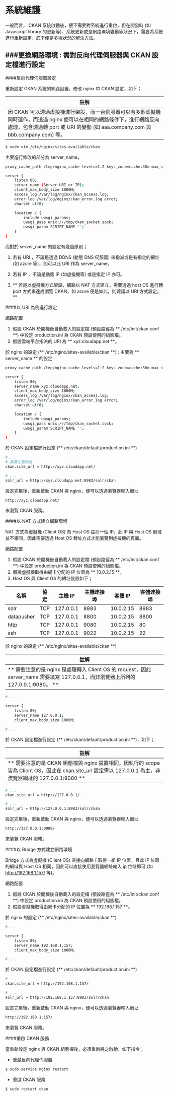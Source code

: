 # 系統維護

<script type="text/javascript" src="../gitbook/app.js"></script>
<script type="text/javascript" src="../js/general.js"></script>

一般而言， CKAN 系統啟動後，便不需要對系統進行重啟，但在開發時 (如 Javascript library 的更新等)、系統更新或是網路環境變動等狀況下，需要將系統進行重新設定，底下便是多種狀況的解決方法。

###更換網路環境 : 需對反向代理伺服器與 CKAN 設定檔進行設定
---

####反向代理伺服器設定

重新設定 CKAN 系統的網路設置，修改 nginx 中 CKAN 設定，如下；

| 註解 |
| -- |
| 因 CKAN 可以透過虛擬機進行架設，而一台伺服器可以有多個虛擬機同時運作，而透過 nginx 便可以在相同的網路條件下，進行網路反向處理，包含透過轉 port 或 URI 的變動 (如 aaa.company.com 與 bbb.company.com) 等。 |

```Bash
$ sudo vim /etc/nginx/sites-available/ckan
```

主要進行修改的部分為 server_name，

```Bash
proxy_cache_path /tmp/nginx_cache levels=1:2 keys_zone=cache:30m max_size=250m;

server {
    listen 80;
    server_name (Server URI or IP);
    client_max_body_size 1000M;
    access_log /var/log/nginx/ckan_access.log;
    error_log /var/log/nginx/ckan_error.log error;
    charset utf8;

    location / {
        include uwsgi_params;
        uwsgi_pass unix:///tmp/ckan_socket.sock;
        uwsgi_param SCRIPT_NAME '';
    }
}
```

而對於 server_name 的設定有幾個原則；

1. 若有 URI ，不論是透過 DDNS (動態 DNS 伺服器) 來指派或是有指定的網址 (如 azure 等)，則可以此 URI 作為 server_name。

2. 若有 IP ，不論是動態 IP (如虛擬機等) 或是指定 IP 亦可。

3. ** 若是以虛擬機方式架設，網路以 NAT 方式建立，需要透過 host OS 進行轉 port 方式來達成瀏覽 CKAN，如 azure 便是如此，則建議以 URI 方式設定。 **

####以 URI 為例進行設定

網路配置

1. 假設 CKAN 於開機後自動載入的設定檔 (預設路徑為 ** /etc/init/ckan.conf **) 中設定 production.ini 為 CKAN 預設使用的組態檔。
2. 假設雲端平台指派的 URI 為 ** xyz.cloudapp.net **。

於 nginx 的設定 (** /etc/nginx/sites-available/ckan **) : 主要為 **  server_name ** 的設定

```Bash
proxy_cache_path /tmp/nginx_cache levels=1:2 keys_zone=cache:30m max_size=250m;

server {
    listen 80;
    server_name xyz.cloudapp.net;
    client_max_body_size 1000M;
    access_log /var/log/nginx/ckan_access.log;
    error_log /var/log/nginx/ckan_error.log error;
    charset utf8;

    location / {
        include uwsgi_params;
        uwsgi_pass unix:///tmp/ckan_socket.sock;
        uwsgi_param SCRIPT_NAME '';
    }
}
```

於 CKAN 設定檔進行設定 (** /etc/ckan/default/production.ini **)

```Bash
# ...
# 需要注意的是
ckan.site_url = http://xyz.cloudapp.net/

# ...
solr_url = http://xyz.cloudapp.net:8983/solr/ckan
```

設定完畢後，重新啟動 CKAN 與 nginx，便可以透過瀏覽器輸入網址

```Html
http://xyz.cloudapp.net/
```

來瀏覽 CKAN 服務。

####以 NAT 方式建立網路環境

NAT 方式為虛擬機 (Client OS) 向 Host OS 註冊一個 IP，此 IP 與 Host OS 網域並不相同，因此需要透過 Host OS 轉址方式才能瀏覽到虛擬機的頁面。

網路配置

1. 假設 CKAN 於開機後自動載入的設定檔 (預設路徑為 ** /etc/init/ckan.conf **) 中設定 production.ini 為 CKAN 預設使用的組態檔。
2. 假設虛擬機取得由網卡分配的 IP 位置為 ** 10.0.2.15 **。
3. Host OS 與 Client OS 的轉址設置如下；

| 名稱 | 協定 | 主機 IP | 主機連接埠 | 客體 IP | 客體連接埠 |
| -- | -- | -- | -- | -- | -- |
| solr | TCP | 127.0.0.1 | 8983 | 10.0.2.15 | 8983 |
| datapusher | TCP | 127.0.0.1 | 8800 | 10.0.2.15 | 8800 |
| http | TCP | 127.0.0.1 | 9080 | 10.0.2.15 | 80 |
| ssh | TCP |127.0.0.1 | 9022 | 10.0.2.15 | 22 |

於 nginx 的設定 (** /etc/nginx/sites-available/ckan **)

| 註解 |
| -- |
| ** 需要注意的是 nginx 是處理轉入 Client OS 的 request，因此 server_name 需要填寫 127.0.0.1，而非瀏覽器上所列的 127.0.0.1:9080。 ** |

```Bash
# ...

server {
    listen 80;
    server_name 127.0.0.1;
    client_max_body_size 1000M;

# ...
```

於 CKAN 設定檔進行設定 (** /etc/ckan/default/production.ini **)，如下；

| 註解 |
| -- |
| ** 需要注意的是 CKAN 組態檔與 nginx 設置相同，因執行的 scope 皆為 Client OS，因此在 ckan.site_url 設定需以 127.0.0.1 為主，非流覽器網址的 127.0.0.1:9080 ** |

```Bash
# ...
ckan.site_url = http://127.0.0.1/

# ...
solr_url = http://127.0.0.1:8983/solr/ckan
```

設定完畢後，重新啟動 CKAN 與 nginx，便可以透過瀏覽器輸入網址

```Html
http://127.0.0.1:9080/
```

來瀏覽 CKAN 服務。

####以 Bridge 方式建立網路環境

Bridge 方式為虛擬機 (Client OS) 直接向網路卡取得一組 IP 位置，且此 IP 位置的網域與 Host OS 相同，因此可以直接使用瀏覽器網址輸入 ip 位址即可 (如 http://192.168.1.157/ 等)。

網路配置

1. 假設 CKAN 於開機後自動載入的設定檔 (預設路徑為 ** /etc/init/ckan.conf **) 中設定 production.ini 為 CKAN 預設使用的組態檔。
2. 假設虛擬機取得由網卡分配的 IP 位置為 ** 192.168.1.157 **。

於 nginx 的設定 (** /etc/nginx/sites-available/ckan **)

```Bash
# ...

server {
    listen 80;
    server_name 192.168.1.157;
    client_max_body_size 1000M;

# ...
```

於 CKAN 設定檔進行設定 (** /etc/ckan/default/production.ini **)

```Bash
# ...
ckan.site_url = http://192.168.1.157/

# ...
solr_url = http://192.168.1.157:8983/solr/ckan
```

設定完畢後，重新啟動 CKAN 與 nginx，便可以透過瀏覽器輸入網址

```Html
http://192.168.1.157/
```

來瀏覽 CKAN 服務。

####重啟 CKAN 服務

當重新設定 nginx 與 CKAN 組態檔後，必須重新將之啟動，如下指令；

* 重啟反向代理伺服器

```Bash
$ sudo service nginx restart
```

* 重啟 CKAN 服務

```
$ sudo restart ckan
```












